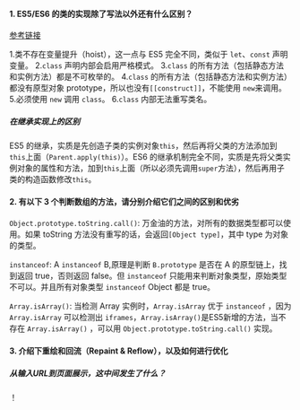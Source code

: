 #### 1. ES5/ES6 的类的实现除了写法以外还有什么区别？
[参考链接](https://es6.ruanyifeng.com/#docs/class)

1.类不存在变量提升（hoist），这一点与 ES5 完全不同，类似于 `let`、`const` 声明变量。
2.`class` 声明内部会启用严格模式。
3.`class` 的所有方法（包括静态方法和实例方法）都是不可枚举的。
4.`class` 的所有方法（包括静态方法和实例方法）都没有原型对象 prototype，所以也没有`[[construct]]`，不能使用 `new`来调用。
5.必须使用 `new` 调用 `class`。
6.`class` 内部无法重写类名。
##### 在继承实现上的区别
ES5 的继承，实质是先创造子类的实例对象`this`，然后再将父类的方法添加到`this`上面（`Parent.apply(this)`）。ES6 的继承机制完全不同，实质是先将父类实例对象的属性和方法，加到`this`上面（所以必须先调用`super`方法），然后再用子类的构造函数修改`this`。

#### 2. 有以下 3 个判断数组的方法，请分别介绍它们之间的区别和优劣
`Object.prototype.toString.call()`: 万金油的方法，对所有的数据类型都可以使用。如果 toString 方法没有重写的话，会返回`[Object type]`，其中 type 为对象的类型。

`instanceof`: A `instanceof` B,原理是判断 `B.prototype` 是否在 A 的原型链上，找到返回 true，否则返回 false。但 `instanceof` 只能用来判断对象类型，原始类型不可以。并且所有对象类型 `instanceof` Object 都是 true。

`Array.isArray()`: 当检测 Array 实例时，`Array.isArray` 优于 `instanceof` ，因为 `Array.isArray` 可以检测出 `iframes`，`Array.isArray()`是ES5新增的方法，当不存在 `Array.isArray()` ，可以用 `Object.prototype.toString.call()` 实现。

#### 3. 介绍下重绘和回流（Repaint & Reflow），以及如何进行优化
##### 从输入URL到页面展示，这中间发生了什么？
！[](./img/url.png)